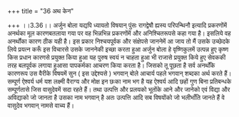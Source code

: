 +++
title = "36 अथ केन"

+++
।।3.36।। अर्जुन बोला यद्यपि ध्यायतो विषयान् पुंसः रागद्वेषौ ह्यस्य
परिपन्थिनौ इत्यादि प्रकरणोंमें अनर्थका मूल कारणबतलाया गया पर वह
भिन्नभिन्न प्रकरणोंमें और अनिश्चितरूपसे कहा गया है। इसलिये वह अनर्थोंका
कारण ठीक यही है। इस प्रकार निश्चयपूर्वक और संक्षेपसे जाननेमें आ जाय तो
मैं उसके उच्छेदके लिये प्रयत्न करूँ इस विचारसे उसके जाननेकी इच्छा करता
हुआ अर्जुन बोला हे वृष्णिकुलमें उत्पन्न हुए कृष्ण किस प्रधान कारणसे
प्रयुक्त किया हुआ यह पुरुष स्वयं न चाहता हुआ भी राजासे प्रयुक्त किये हुए
सेवककी तरह बलपूर्वक लगाया हुआसा पापकर्मका आचरण किया करता है। जिसको तू
पूछता है सर्व अनर्थोंके कारणरूप उस वैरीके विषयमें सुन ( इस उद्देश्यसे )
भगवान् बोले आचार्य पहले भगवान् शब्दका अर्थ करते हैं। सम्पूर्ण ऐश्वर्य
धर्म यश लक्ष्मी वैराग्य और मोक्ष इन छःका नाम भग है यह ऐश्वर्य आदि छहों
गुण बिना प्रतिबन्धके सम्पूर्णतासे जिस वासुदेवमें सदा रहते हैं। तथा
उत्पत्ति और प्रलयको भूतोंके आने और जानेको एवं विद्या और अविद्याको जो
जानता है उसका नाम भगवान् है अतः उत्पत्ति आदि सब विषयोंको जो भलीभाँति
जानते हैं वे वासुदेव भगवान् नामसे वाच्य हैं।
